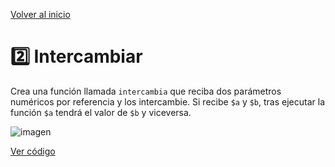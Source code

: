[Volver al inicio](https://github.com/LoganNDE/Ejercicios-PHP/tree/main/2-Ejercicios/#readme)
# 2️⃣ Intercambiar

Crea una función llamada `intercambia` que reciba dos parámetros numéricos por referencia y los intercambie. Si recibe `$a` y `$b`, tras ejecutar la función `$a` tendrá el valor de `$b` y viceversa.

![imagen](https://github.com/user-attachments/assets/7ae0bc8b-2441-42bb-a618-8bee41cd8949)

[Ver código](https://github.com/LoganNDE/Ejercicios-PHP/tree/main/2-Ejercicios/Intercambiar/intercambia.php)
